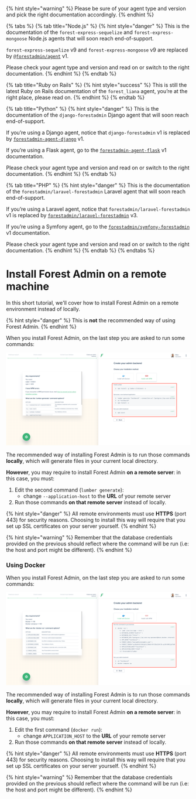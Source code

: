 {% hint style="warning" %}
Please be sure of your agent type and version and pick the right documentation accordingly.
{% endhint %}

{% tabs %}
{% tab title="Node.js" %}
{% hint style="danger" %}
This is the documentation of the `forest-express-sequelize` and `forest-express-mongoose` Node.js agents that will soon reach end-of-support.

`forest-express-sequelize` v9 and `forest-express-mongoose` v9 are replaced by [`@forestadmin/agent`](https://docs.forestadmin.com/developer-guide-agents-nodejs/) v1.

Please check your agent type and version and read on or switch to the right documentation.
{% endhint %}
{% endtab %}

{% tab title="Ruby on Rails" %}
{% hint style="success" %}
This is still the latest Ruby on Rails documentation of the `forest_liana` agent, you’re at the right place, please read on.
{% endhint %}
{% endtab %}

{% tab title="Python" %}
{% hint style="danger" %}
This is the documentation of the `django-forestadmin` Django agent that will soon reach end-of-support.

If you’re using a Django agent, notice that `django-forestadmin` v1 is replaced by [`forestadmin-agent-django`](https://docs.forestadmin.com/developer-guide-agents-python) v1.

If you’re using a Flask agent, go to the [`forestadmin-agent-flask`](https://docs.forestadmin.com/developer-guide-agents-python) v1 documentation.

Please check your agent type and version and read on or switch to the right documentation.
{% endhint %}
{% endtab %}

{% tab title="PHP" %}
{% hint style="danger" %}
This is the documentation of the `forestadmin/laravel-forestadmin` Laravel agent that will soon reach end-of-support.

If you’re using a Laravel agent, notice that `forestadmin/laravel-forestadmin` v1 is replaced by [`forestadmin/laravel-forestadmin`](https://docs.forestadmin.com/developer-guide-agents-php) v3.

If you’re using a Symfony agent, go to the [`forestadmin/symfony-forestadmin`](https://docs.forestadmin.com/developer-guide-agents-php) v1 documentation.

Please check your agent type and version and read on or switch to the right documentation.
{% endhint %}
{% endtab %}
{% endtabs %}

# Install Forest Admin on a remote machine

In this short tutorial, we'll cover how to install Forest Admin on a remote environment instead of locally.

{% hint style="danger" %}
This is **not** the recommended way of using Forest Admin.
{% endhint %}

When you install Forest Admin, on the last step you are asked to run some commands:

![](<../../.gitbook/assets/screenshot 2020-02-17 at 14.52.35.png>)

The recommended way of installing Forest Admin is to run those commands **locally**, which will generate files in your current local directory.

**However**, you may require to install Forest Admin **on a remote server**: in this case, you must:

1. Edit the second command (`lumber generate`):
   - change `--application-host` to the **URL** of your remote server
2. Run those commands **on that remote server** instead of locally.

{% hint style="danger" %}
All remote environments must use **HTTPS** (port 443) for security reasons. Choosing to install this way will require that you set up SSL certificates on your server yourself.
{% endhint %}

{% hint style="warning" %}
Remember that the database credentials provided on the previous should reflect where the command will be run (i.e: the host and port might be different).
{% endhint %}

### Using Docker

When you install Forest Admin, on the last step you are asked to run some commands:

![](<../../.gitbook/assets/screenshot 2020-02-21 at 15.08.25.png>)

The recommended way of installing Forest Admin is to run those commands **locally**, which will generate files in your current local directory.

**However**, you may require to install Forest Admin **on a remote server**: in this case, you must:

1. Edit the first command (`docker run`):
   - change `APPLICATION_HOST` to the **URL** of your remote server
2. Run those commands **on that remote server** instead of locally.

{% hint style="danger" %}
All remote environments must use **HTTPS** (port 443) for security reasons. Choosing to install this way will require that you set up SSL certificates on your server yourself.
{% endhint %}

{% hint style="warning" %}
Remember that the database credentials provided on the previous should reflect where the command will be run (i.e: the host and port might be different).
{% endhint %}
